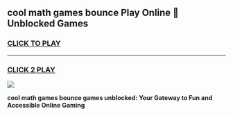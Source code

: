 
## cool math games bounce Play Online 👋 Unblocked Games
<h3>
<a href="https://news.freeplayer.one?title=cool_math_games_bounce&ref=17CMG">CLICK TO PLAY</a></h3>
<hr>

<h3>
<a href="https://news.freeplayer.one?title=cool_math_games_bounce&ref=17CMG">CLICK 2 PLAY</a>
  
</h3>

<a href="https://news.freeplayer.one?title=cool_math_games_bounce&ref=17CMG/"><img src="https://clearcache.store/games.png"></a>


**cool math games bounce games unblocked: Your Gateway to Fun and Accessible Online Gaming**
